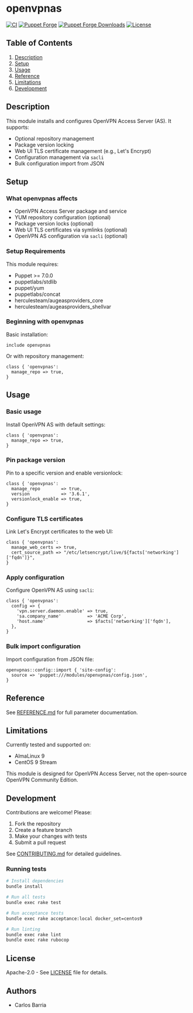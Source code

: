 # openvpnas

[![CI](https://github.com/cbarria/puppet-openvpnas/actions/workflows/ci.yml/badge.svg)](https://github.com/cbarria/puppet-openvpnas/actions/workflows/ci.yml)
[![Puppet Forge](https://img.shields.io/puppetforge/v/cbarria/openvpnas.svg)](https://forge.puppet.com/cbarria/openvpnas)
[![Puppet Forge Downloads](https://img.shields.io/puppetforge/dt/cbarria/openvpnas.svg)](https://forge.puppet.com/cbarria/openvpnas)
[![License](https://img.shields.io/github/license/cbarria/puppet-openvpnas.svg)](https://github.com/cbarria/puppet-openvpnas/blob/main/LICENSE)

## Table of Contents

1. [Description](#description)
2. [Setup](#setup)
3. [Usage](#usage)
4. [Reference](#reference)
5. [Limitations](#limitations)
6. [Development](#development)

## Description

This module installs and configures OpenVPN Access Server (AS). It supports:

- Optional repository management
- Package version locking
- Web UI TLS certificate management (e.g., Let's Encrypt)
- Configuration management via `sacli`
- Bulk configuration import from JSON

## Setup

### What openvpnas affects

- OpenVPN Access Server package and service
- YUM repository configuration (optional)
- Package version locks (optional)
- Web UI TLS certificates via symlinks (optional)
- OpenVPN AS configuration via `sacli` (optional)

### Setup Requirements

This module requires:

- Puppet >= 7.0.0
- puppetlabs/stdlib
- puppet/yum
- puppetlabs/concat
- herculesteam/augeasproviders_core
- herculesteam/augeasproviders_shellvar

### Beginning with openvpnas

Basic installation:

```puppet
include openvpnas
```

Or with repository management:

```puppet
class { 'openvpnas':
  manage_repo => true,
}
```

## Usage

### Basic usage

Install OpenVPN AS with default settings:

```puppet
class { 'openvpnas':
  manage_repo => true,
}
```

### Pin package version

Pin to a specific version and enable versionlock:

```puppet
class { 'openvpnas':
  manage_repo        => true,
  version            => '3.6.1',
  versionlock_enable => true,
}
```

### Configure TLS certificates

Link Let's Encrypt certificates to the web UI:

```puppet
class { 'openvpnas':
  manage_web_certs => true,
  cert_source_path => "/etc/letsencrypt/live/${facts['networking']['fqdn']}",
}
```

### Apply configuration

Configure OpenVPN AS using `sacli`:

```puppet
class { 'openvpnas':
  config => {
    'vpn.server.daemon.enable' => true,
    'sa.company_name'          => 'ACME Corp',
    'host.name'                => $facts['networking']['fqdn'],
  },
}
```

### Bulk import configuration

Import configuration from JSON file:

```puppet
openvpnas::config::import { 'site-config':
  source => 'puppet:///modules/openvpnas/config.json',
}
```

## Reference

See [REFERENCE.md](REFERENCE.md) for full parameter documentation.

## Limitations

Currently tested and supported on:

- AlmaLinux 9
- CentOS 9 Stream

This module is designed for OpenVPN Access Server, not the open-source OpenVPN Community Edition.

## Development

Contributions are welcome! Please:

1. Fork the repository
2. Create a feature branch
3. Make your changes with tests
4. Submit a pull request

See [CONTRIBUTING.md](CONTRIBUTING.md) for detailed guidelines.

### Running tests

```bash
# Install dependencies
bundle install

# Run all tests
bundle exec rake test

# Run acceptance tests
bundle exec rake acceptance:local docker_set=centos9

# Run linting
bundle exec rake lint
bundle exec rake rubocop
```

## License

Apache-2.0 - See [LICENSE](LICENSE) file for details.

## Authors

- Carlos Barria

